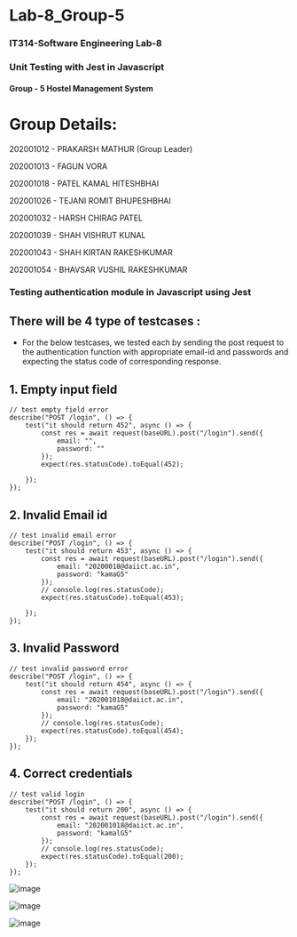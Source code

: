# Lab-8_Group-5

### IT314-Software Engineering Lab-8
### Unit Testing with Jest in Javascript

#### Group - 5 Hostel Management System

# Group Details:

202001012	-	PRAKARSH MATHUR (Group Leader)

202001013	-	FAGUN VORA

202001018	- PATEL KAMAL HITESHBHAI

202001026	-	TEJANI ROMIT BHUPESHBHAI

202001032	-	HARSH CHIRAG PATEL

202001039	-	SHAH VISHRUT KUNAL

202001043	-	SHAH KIRTAN RAKESHKUMAR

202001054	-	BHAVSAR VUSHIL RAKESHKUMAR


### Testing authentication module in Javascript using Jest

## There will be 4 type of testcases :

- For the below testcases, we tested each by sending the post request to the authentication function with appropriate email-id and passwords and expecting the status code of corresponding response.   


## 1. Empty input field
  

```
// test empty field error 
describe("POST /login", () => {
    test("it should return 452", async () => {
        const res = await request(baseURL).post("/login").send({
            email: "",
            password: ""
        });
        expect(res.statusCode).toEqual(452);

    });
});
```


## 2. Invalid Email id

```
// test invalid email error
describe("POST /login", () => {
    test("it should return 453", async () => {
        const res = await request(baseURL).post("/login").send({
            email: "20200018@daiict.ac.in",
            password: "kamaG5"
        });
        // console.log(res.statusCode);
        expect(res.statusCode).toEqual(453);

    });
});
```

## 3. Invalid Password


```
// test invalid password error
describe("POST /login", () => {
    test("it should return 454", async () => {
        const res = await request(baseURL).post("/login").send({
            email: "202001018@daiict.ac.in",
            password: "kamaG5"
        });
        // console.log(res.statusCode);
        expect(res.statusCode).toEqual(454);
    });
});
```

## 4. Correct credentials

```
// test valid login
describe("POST /login", () => {
    test("it should return 200", async () => {
        const res = await request(baseURL).post("/login").send({
            email: "202001018@daiict.ac.in",
            password: "kamalG5"
        });
        // console.log(res.statusCode);
        expect(res.statusCode).toEqual(200);
    });
});
```
![image](https://user-images.githubusercontent.com/96998317/233180631-2864369c-4665-40b5-b015-cbfcbe9e56a0.png)

![image](https://user-images.githubusercontent.com/96998317/233177716-6cca0c79-460f-4190-a56f-5172c70fa4b5.png)


![image](https://user-images.githubusercontent.com/96998317/233178171-281410b3-e36a-4878-b041-a4bc58fcbb20.png)

